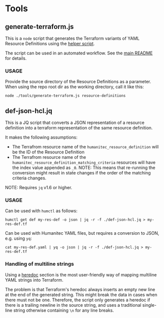 # Tools

## generate-terraform.js

This is a `node` script that generates the Terraform variants of YAML Resource Definitions using the [helper script](#def-json-hcljq).

The script can be used in an automated workflow. See the [main README](../README.md) for details.

### USAGE

Provide the source directory of the Resource Definitions as a parameter. When using the repo root dir as the working directory, call it like this:

```
node ./tools/generate-terraform.js resource-definitions
```

## def-json-hcl.jq

This is a JQ script that converts a JSON representation of a resource definition into a terraform representation of the same resource definition.

It makes the following assumptions:

- The Terrafrom resource name of the `humanitec_resource_definition` will be the ID of the Resource Definition
- The Terrafrom resource name of the `humanitec_resource_definition_matching_criteria` resources will have the index value appended as `_0`.
   NOTE: This means that re-running the conversion might result in state changes if the order of the matching criteria changes.

NOTE: Requires `jq` v1.6 or higher.

### USAGE

Can be used with `humctl` as follows:

```
humctl get def my-res-def -o json | jq -r -f ./def-json-hcl.jq > my-res-def.tf
```

Can be used with Humanitec YAML files, but requires a conversion to JSON, e.g. using `yq`:

```
cat my-res-def.yaml | yq -o json | jq -r -f ./def-json-hcl.jq > my-res-def.tf
```

### Handling of multiline strings

Using a [heredoc](https://developer.hashicorp.com/terraform/language/expressions/strings#heredoc-strings) section is the most user-friendly way of mapping multiline YAML strings into Terraform.

The problem is that Terraform's heredoc always inserts an empty new line at the end of the generated string. This might break the data in cases when there must not be one. Therefore, the script only generates a heredoc if there is a trailing newline in the source string, and uses a traditional single-line string otherwise containing `\n` for any line breaks.